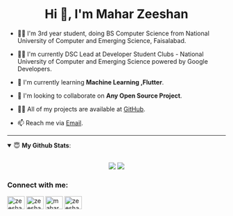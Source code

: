 <h1 align="center">Hi 👋, I'm Mahar Zeeshan</h1>



- 👨‍🎓 I'm 3rd year student, doing BS Computer Science from National University of Computer and Emerging Science, Faisalabad.

- 🙋‍♂️ I'm currently DSC Lead at Developer Student Clubs - National University of Computer and Emerging Science powered by Google Developers.

- 🌱 I'm currently learning **Machine Learning ,Flutter**.

- 👯 I'm looking to collaborate on **Any Open Source Project**.

- 👨‍💻 All of my projects are available at [GitHub](https://github.com/zeeshanmahar007).

- 📫 Reach me via [Email](mailto:mahar.zeeshan5994@gmail.com).


---
<details open>
 <summary> 😇 <b>My Github Stats</b>: </summary>
<br>
<p align = "center">
  <img src = "https://github-readme-stats.vercel.app/api?username=zeeshanmahar007&show_icons=true&theme=tokyonight&line_height=27">
  <img src = "https://github-readme-stats.vercel.app/api/top-langs/?username=zeeshanmahar007&hide=css,java,html&theme=tokyonight">
</p>
</details>

 
 <p align="left">
<h3 align="left">Connect with me:</h3>
  <a href="https://twitter.com/zeeshan_mahar07" target="_blank"><img align="center" src="https://cdn.jsdelivr.net/npm/simple-icons@3.0.1/icons/twitter.svg" alt="zeeshan_mahar07" height="30" width="40" /></a>
  <a href="https://linkedin.com/in/zeeshanmahar007" target="_blank"><img align="center" src="https://cdn.jsdelivr.net/npm/simple-icons@3.0.1/icons/linkedin.svg" alt="zeeshanmahar007" height="30" width="40" /></a>
  <a href="https://fb.com/maharzeeshan5994" target="_blank"><img align="center" src="https://cdn.jsdelivr.net/npm/simple-icons@3.0.1/icons/facebook.svg" alt="maharzeeshan5994" height="30" width="40" /></a>
  <a href="https://instagram.com/zeeshan_mahar007" target="_blank"><img align="center" src="https://cdn.jsdelivr.net/npm/simple-icons@3.0.1/icons/instagram.svg" alt="zeeshan_mahar007" height="30" width="40" /></a>
</p>

<!-- ### Hi there 👋


**zeeshanmahar007/zeeshanmahar007** is a ✨ _special_ ✨ repository because its `README.md` (this file) appears on your GitHub profile.
Here are some ideas to get you started:

- 🔭 I’m currently working on ...
- 🌱 I’m currently learning ...
- 👯 I’m looking to collaborate on ...
- 🤔 I’m looking for help with ...
- 💬 Ask me about ...
- 📫 How to reach me: ...
- 😄 Pronouns: ...
- ⚡ Fun fact: ...
-->
